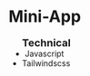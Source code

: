 # Mini-App

<ul> <span style="font-weight: 700; font-size: 18px">Technical</span>
  <li style="margin-left: 5px">Javascript</li>
  <li>Tailwindscss</li>
</ul>
